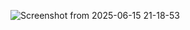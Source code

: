 ![Screenshot from 2025-06-15 21-18-53](https://github.com/user-attachments/assets/3c7f90c5-6f57-47bb-b985-9dcd4c7e97aa)
